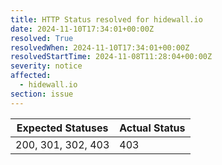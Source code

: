 ```yaml
---
title: HTTP Status resolved for hidewall.io
date: 2024-11-10T17:34:01+00:00Z
resolved: True
resolvedWhen: 2024-11-10T17:34:01+00:00Z
resolvedStartTime: 2024-11-08T11:28:04+00:00Z
severity: notice
affected:
  - hidewall.io
section: issue
---
```


| Expected Statuses | Actual Status  |
|-------------------|----------------|
| 200, 301, 302, 403 | 403 |
